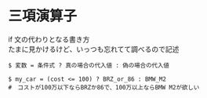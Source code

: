# 三項演算子
if 文の代わりとなる書き方  
たまに見かけるけど、いっつも忘れてて調べるので記述

```
$ 変数 = 条件式 ? 真の場合の代入値 : 偽の場合の代入値

$ my_car = (cost <= 100) ? BRZ_or_86 : BMW_M2
#　コストが100万以下ならBRZか86で、100万以上ならBMW M2が欲しい
```
